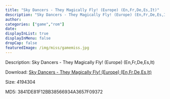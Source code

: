 ```yaml
---
title: "Sky Dancers - They Magically Fly! (Europe) (En,Fr,De,Es,It)"
description: "Sky Dancers - They Magically Fly! (Europe) (En,Fr,De,Es,It)"
author: 
categories: ["game","rom"]
date: 
displayInList: true
displayInMenu: false
dropCap: false
featuredImage: /img/miss/gamemiss.jpg
---
```


Description: Sky Dancers - They Magically Fly! (Europe) (En,Fr,De,Es,It)

Download: <a style="text-decoration:underline;" href="https://mega.nz/#!aeQUHSBa!uquu_pSjN6nb691b_o4U-WOvqAC0IUi_OZeV6Wg9kvA" target = "_blank" rel = "nofollow" > Sky Dancers - They Magically Fly! (Europe) (En,Fr,De,Es,It)</a>

Size: 4194304

MD5: 3841DE81F12BB38566934A3657F09372

